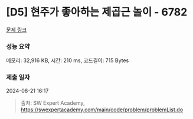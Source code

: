 # [D5] 현주가 좋아하는 제곱근 놀이 - 6782 

[문제 링크](https://swexpertacademy.com/main/code/problem/problemDetail.do?contestProbId=AWgqsAlKr9sDFAW0) 

### 성능 요약

메모리: 32,916 KB, 시간: 210 ms, 코드길이: 715 Bytes

### 제출 일자

2024-08-21 16:17



> 출처: SW Expert Academy, https://swexpertacademy.com/main/code/problem/problemList.do